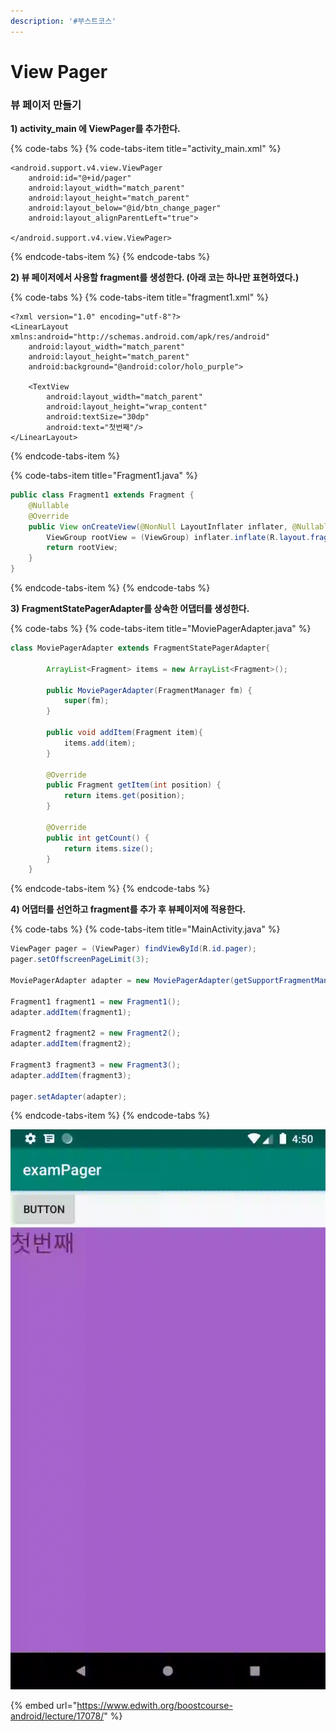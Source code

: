 ```yaml
---
description: '#부스트코스'
---
```


# View Pager

### 뷰 페이저 만들기

**1\) activity\_main 에 ViewPager를 추가한다.** 

{% code-tabs %}
{% code-tabs-item title="activity\_main.xml" %}
```markup
<android.support.v4.view.ViewPager
    android:id="@+id/pager"
    android:layout_width="match_parent"
    android:layout_height="match_parent"
    android:layout_below="@id/btn_change_pager"
    android:layout_alignParentLeft="true">

</android.support.v4.view.ViewPager>
```
{% endcode-tabs-item %}
{% endcode-tabs %}

**2\) 뷰 페이저에서 사용할 fragment를 생성한다. \(아래 코는 하나만 표현하였다.\)** 

{% code-tabs %}
{% code-tabs-item title="fragment1.xml" %}
```markup
<?xml version="1.0" encoding="utf-8"?>
<LinearLayout xmlns:android="http://schemas.android.com/apk/res/android"
    android:layout_width="match_parent"
    android:layout_height="match_parent"
    android:background="@android:color/holo_purple">

    <TextView
        android:layout_width="match_parent"
        android:layout_height="wrap_content"
        android:textSize="30dp"
        android:text="첫번째"/>
</LinearLayout>
```
{% endcode-tabs-item %}

{% code-tabs-item title="Fragment1.java" %}
```java
public class Fragment1 extends Fragment {
    @Nullable
    @Override
    public View onCreateView(@NonNull LayoutInflater inflater, @Nullable ViewGroup container, @Nullable Bundle savedInstanceState) {
        ViewGroup rootView = (ViewGroup) inflater.inflate(R.layout.fragment1,container,false);
        return rootView;
    }
}
```
{% endcode-tabs-item %}
{% endcode-tabs %}

**3\) FragmentStatePagerAdapter를 상속한 어댑터를 생성한다.**  

{% code-tabs %}
{% code-tabs-item title="MoviePagerAdapter.java" %}
```java
class MoviePagerAdapter extends FragmentStatePagerAdapter{

        ArrayList<Fragment> items = new ArrayList<Fragment>();

        public MoviePagerAdapter(FragmentManager fm) {
            super(fm);
        }

        public void addItem(Fragment item){
            items.add(item);
        }

        @Override
        public Fragment getItem(int position) {
            return items.get(position);
        }

        @Override
        public int getCount() {
            return items.size();
        }
    }
```
{% endcode-tabs-item %}
{% endcode-tabs %}

**4\) 어댑터를 선언하고 fragment를 추가 후 뷰페이저에 적용한다.**  

{% code-tabs %}
{% code-tabs-item title="MainActivity.java" %}
```java
ViewPager pager = (ViewPager) findViewById(R.id.pager);
pager.setOffscreenPageLimit(3);

MoviePagerAdapter adapter = new MoviePagerAdapter(getSupportFragmentManager());

Fragment1 fragment1 = new Fragment1();
adapter.addItem(fragment1);

Fragment2 fragment2 = new Fragment2();
adapter.addItem(fragment2);

Fragment3 fragment3 = new Fragment3();
adapter.addItem(fragment3);

pager.setAdapter(adapter);
```
{% endcode-tabs-item %}
{% endcode-tabs %}





![](../.gitbook/assets/view_pager.gif)





{% embed url="https://www.edwith.org/boostcourse-android/lecture/17078/" %}



